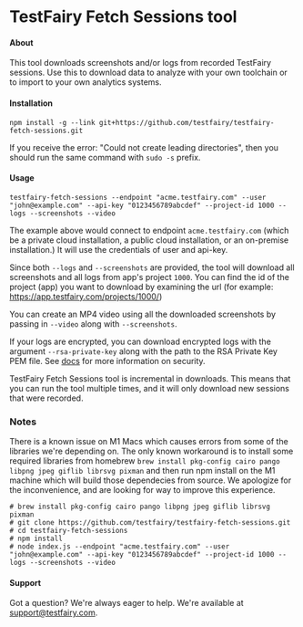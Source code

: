 # TestFairy Fetch Sessions tool

#### About

This tool downloads screenshots and/or logs from recorded TestFairy sessions. Use this to download data to analyze with your own toolchain or to import to your own analytics systems.

#### Installation

```
npm install -g --link git+https://github.com/testfairy/testfairy-fetch-sessions.git
```

If you receive the error: "Could not create leading directories", then you should run the same command with `sudo -s` prefix.

#### Usage

```
testfairy-fetch-sessions --endpoint "acme.testfairy.com" --user "john@example.com" --api-key "0123456789abcdef" --project-id 1000 --logs --screenshots --video
```

The example above would connect to endpoint `acme.testfairy.com` (which be a private cloud installation, a public cloud installation, or an on-premise installation.) It will use the credentials of user and api-key.

Since both `--logs` and `--screenshots` are provided, the tool will download all screenshots and all logs from app's project `1000`. You can find the id of the project (app) you want to download by examining the url (for example: https://app.testfairy.com/projects/1000/)

You can create an MP4 video using all the downloaded screenshots by passing in `--video` along with `--screenshots`.

If your logs are encrypted, you can download encrypted logs with the argument `--rsa-private-key` along with the path to the RSA Private Key PEM file. See [docs](https://docs.testfairy.com/Security/End_to_End_Data_Encryption.html) for more information on security.

TestFairy Fetch Sessions tool is incremental in downloads. This means that you can run the tool multiple times, and it will only download new sessions that were recorded.

### Notes

There is a known issue on M1 Macs which causes errors from some of the libraries we're depending on. The only known workaround is to install some required libraries from homebrew `brew install pkg-config cairo pango libpng jpeg giflib librsvg pixman` and then run npm install on the M1 machine which will build those dependecies from source. We apologize for the inconvenience, and are looking for way to improve this experience. 

```
# brew install pkg-config cairo pango libpng jpeg giflib librsvg pixman
# git clone https://github.com/testfairy/testfairy-fetch-sessions.git
# cd testfairy-fetch-sessions
# npm install
# node index.js --endpoint "acme.testfairy.com" --user "john@example.com" --api-key "0123456789abcdef" --project-id 1000 --logs --screenshots --video
```

#### Support

Got a question? We're always eager to help. We're available at <a href="mailto:support@testfairy.com">support@testfairy.com</a>.
